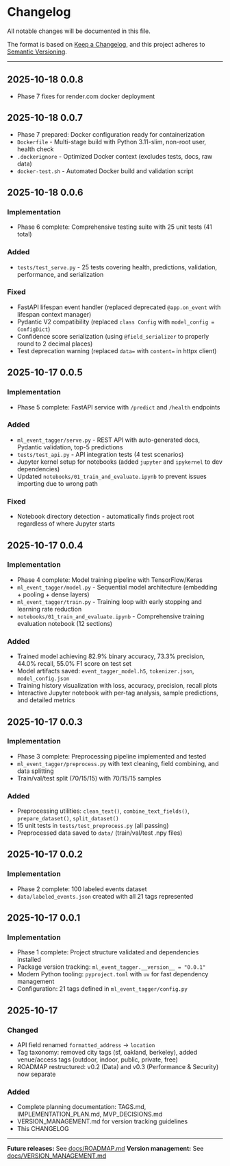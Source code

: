 # Changelog

All notable changes will be documented in this file.

The format is based on [Keep a Changelog](https://keepachangelog.com/en/1.0.0/),
and this project adheres to [Semantic Versioning](https://semver.org/spec/v2.0.0.html).

---

## 2025-10-18 0.0.8

-   Phase 7 fixes for render.com docker deployment

## 2025-10-18 0.0.7

-   Phase 7 prepared: Docker configuration ready for containerization
-   `Dockerfile` - Multi-stage build with Python 3.11-slim, non-root user, health check
-   `.dockerignore` - Optimized Docker context (excludes tests, docs, raw data)
-   `docker-test.sh` - Automated Docker build and validation script

## 2025-10-18 0.0.6

### Implementation

-   Phase 6 complete: Comprehensive testing suite with 25 unit tests (41 total)

### Added

-   `tests/test_serve.py` - 25 tests covering health, predictions, validation, performance, and serialization

### Fixed

-   FastAPI lifespan event handler (replaced deprecated `@app.on_event` with lifespan context manager)
-   Pydantic V2 compatibility (replaced `class Config` with `model_config = ConfigDict`)
-   Confidence score serialization (using `@field_serializer` to properly round to 2 decimal places)
-   Test deprecation warning (replaced `data=` with `content=` in httpx client)

## 2025-10-17 0.0.5

### Implementation

-   Phase 5 complete: FastAPI service with `/predict` and `/health` endpoints

### Added

-   `ml_event_tagger/serve.py` - REST API with auto-generated docs, Pydantic validation, top-5 predictions
-   `tests/test_api.py` - API integration tests (4 test scenarios)
-   Jupyter kernel setup for notebooks (added `jupyter` and `ipykernel` to dev dependencies)
-   Updated `notebooks/01_train_and_evaluate.ipynb` to prevent issues importing due to wrong path

### Fixed

-   Notebook directory detection - automatically finds project root regardless of where Jupyter starts

## 2025-10-17 0.0.4

### Implementation

-   Phase 4 complete: Model training pipeline with TensorFlow/Keras
-   `ml_event_tagger/model.py` - Sequential model architecture (embedding + pooling + dense layers)
-   `ml_event_tagger/train.py` - Training loop with early stopping and learning rate reduction
-   `notebooks/01_train_and_evaluate.ipynb` - Comprehensive training evaluation notebook (12 sections)

### Added

-   Trained model achieving 82.9% binary accuracy, 73.3% precision, 44.0% recall, 55.0% F1 score on test set
-   Model artifacts saved: `event_tagger_model.h5`, `tokenizer.json`, `model_config.json`
-   Training history visualization with loss, accuracy, precision, recall plots
-   Interactive Jupyter notebook with per-tag analysis, sample predictions, and detailed metrics

## 2025-10-17 0.0.3

### Implementation

-   Phase 3 complete: Preprocessing pipeline implemented and tested
-   `ml_event_tagger/preprocess.py` with text cleaning, field combining, and data splitting
-   Train/val/test split (70/15/15) with 70/15/15 samples

### Added

-   Preprocessing utilities: `clean_text()`, `combine_text_fields()`, `prepare_dataset()`, `split_dataset()`
-   15 unit tests in `tests/test_preprocess.py` (all passing)
-   Preprocessed data saved to `data/` (train/val/test .npy files)

## 2025-10-17 0.0.2

### Implementation

-   Phase 2 complete: 100 labeled events dataset
-   `data/labeled_events.json` created with all 21 tags represented

## 2025-10-17 0.0.1

### Implementation

-   Phase 1 complete: Project structure validated and dependencies installed
-   Package version tracking: `ml_event_tagger.__version__ = "0.0.1"`
-   Modern Python tooling: `pyproject.toml` with `uv` for fast dependency management
-   Configuration: 21 tags defined in `ml_event_tagger/config.py`

## 2025-10-17

### Changed

-   API field renamed `formatted_address` → `location`
-   Tag taxonomy: removed city tags (sf, oakland, berkeley), added venue/access tags (outdoor, indoor, public, private, free)
-   ROADMAP restructured: v0.2 (Data) and v0.3 (Performance & Security) now separate

### Added

-   Complete planning documentation: TAGS.md, IMPLEMENTATION_PLAN.md, MVP_DECISIONS.md
-   VERSION_MANAGEMENT.md for version tracking guidelines
-   This CHANGELOG

---

**Future releases:** See [docs/ROADMAP.md](docs/ROADMAP.md)
**Version management:** See [docs/VERSION_MANAGEMENT.md](docs/VERSION_MANAGEMENT.md)
